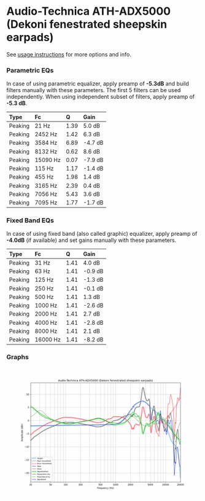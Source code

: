 # Audio-Technica ATH-ADX5000 (Dekoni fenestrated sheepskin earpads)
See [usage instructions](https://github.com/jaakkopasanen/AutoEq#usage) for more options and info.

### Parametric EQs
In case of using parametric equalizer, apply preamp of **-5.3dB** and build filters manually
with these parameters. The first 5 filters can be used independently.
When using independent subset of filters, apply preamp of **-5.3 dB**.

| Type    | Fc       |    Q | Gain    |
|:--------|:---------|:-----|:--------|
| Peaking | 21 Hz    | 1.39 | 5.0 dB  |
| Peaking | 2452 Hz  | 1.42 | 6.3 dB  |
| Peaking | 3584 Hz  | 6.89 | -4.7 dB |
| Peaking | 8132 Hz  | 0.62 | 8.6 dB  |
| Peaking | 15090 Hz | 0.07 | -7.9 dB |
| Peaking | 115 Hz   | 1.17 | -1.4 dB |
| Peaking | 455 Hz   | 1.98 | 1.4 dB  |
| Peaking | 3165 Hz  | 2.39 | 0.4 dB  |
| Peaking | 7056 Hz  | 5.43 | 3.6 dB  |
| Peaking | 7095 Hz  | 1.77 | -1.7 dB |

### Fixed Band EQs
In case of using fixed band (also called graphic) equalizer, apply preamp of **-4.0dB**
(if available) and set gains manually with these parameters.

| Type    | Fc       |    Q | Gain    |
|:--------|:---------|:-----|:--------|
| Peaking | 31 Hz    | 1.41 | 4.0 dB  |
| Peaking | 63 Hz    | 1.41 | -0.9 dB |
| Peaking | 125 Hz   | 1.41 | -1.3 dB |
| Peaking | 250 Hz   | 1.41 | -0.1 dB |
| Peaking | 500 Hz   | 1.41 | 1.3 dB  |
| Peaking | 1000 Hz  | 1.41 | -2.6 dB |
| Peaking | 2000 Hz  | 1.41 | 2.7 dB  |
| Peaking | 4000 Hz  | 1.41 | -2.8 dB |
| Peaking | 8000 Hz  | 1.41 | 2.1 dB  |
| Peaking | 16000 Hz | 1.41 | -8.2 dB |

### Graphs
![](./Audio-Technica%20ATH-ADX5000%20(Dekoni%20fenestrated%20sheepskin%20earpads).png)